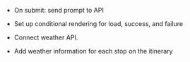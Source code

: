 - On submit: send prompt to API
- Set up conditional rendering for load, success, and failure

- Connect weather API.
- Add weather information for each stop on the itinerary
